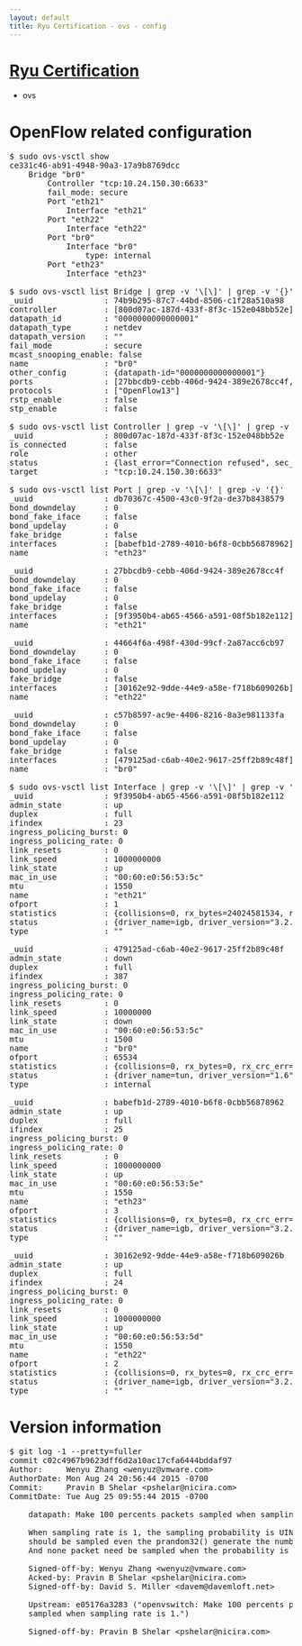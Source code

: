 ```yaml
---
layout: default
title: Ryu Certification - ovs - config
---
```

# [Ryu Certification](http://osrg.github.io/ryu/certification.html)
* ovs 

# OpenFlow related configuration
<pre>
$ sudo ovs-vsctl show
ce331c46-ab91-4948-90a3-17a9b8769dcc
    Bridge "br0"
        Controller "tcp:10.24.150.30:6633"
        fail_mode: secure
        Port "eth21"
            Interface "eth21"
        Port "eth22"
            Interface "eth22"
        Port "br0"
            Interface "br0"
                type: internal
        Port "eth23"
            Interface "eth23"

$ sudo ovs-vsctl list Bridge | grep -v '\[\]' | grep -v '{}'
_uuid               : 74b9b295-87c7-44bd-8506-c1f28a510a98
controller          : [800d07ac-187d-433f-8f3c-152e048bb52e]
datapath_id         : "0000000000000001"
datapath_type       : netdev
datapath_version    : "<built-in>"
fail_mode           : secure
mcast_snooping_enable: false
name                : "br0"
other_config        : {datapath-id="0000000000000001"}
ports               : [27bbcdb9-cebb-406d-9424-389e2678cc4f, 44664f6a-498f-430d-99cf-2a87acc6cb97, c57b8597-ac9e-4406-8216-8a3e981133fa, db70367c-4500-43c0-9f2a-de37b8438579]
protocols           : ["OpenFlow13"]
rstp_enable         : false
stp_enable          : false

$ sudo ovs-vsctl list Controller | grep -v '\[\]' | grep -v '{}'
_uuid               : 800d07ac-187d-433f-8f3c-152e048bb52e
is_connected        : false
role                : other
status              : {last_error="Connection refused", sec_since_disconnect="1", state=BACKOFF}
target              : "tcp:10.24.150.30:6633"

$ sudo ovs-vsctl list Port | grep -v '\[\]' | grep -v '{}'
_uuid               : db70367c-4500-43c0-9f2a-de37b8438579
bond_downdelay      : 0
bond_fake_iface     : false
bond_updelay        : 0
fake_bridge         : false
interfaces          : [babefb1d-2789-4010-b6f8-0cbb56878962]
name                : "eth23"

_uuid               : 27bbcdb9-cebb-406d-9424-389e2678cc4f
bond_downdelay      : 0
bond_fake_iface     : false
bond_updelay        : 0
fake_bridge         : false
interfaces          : [9f3950b4-ab65-4566-a591-08f5b182e112]
name                : "eth21"

_uuid               : 44664f6a-498f-430d-99cf-2a87acc6cb97
bond_downdelay      : 0
bond_fake_iface     : false
bond_updelay        : 0
fake_bridge         : false
interfaces          : [30162e92-9dde-44e9-a58e-f718b609026b]
name                : "eth22"

_uuid               : c57b8597-ac9e-4406-8216-8a3e981133fa
bond_downdelay      : 0
bond_fake_iface     : false
bond_updelay        : 0
fake_bridge         : false
interfaces          : [479125ad-c6ab-40e2-9617-25ff2b89c48f]
name                : "br0"

$ sudo ovs-vsctl list Interface | grep -v '\[\]' | grep -v '{}'
_uuid               : 9f3950b4-ab65-4566-a591-08f5b182e112
admin_state         : up
duplex              : full
ifindex             : 23
ingress_policing_burst: 0
ingress_policing_rate: 0
link_resets         : 0
link_speed          : 1000000000
link_state          : up
mac_in_use          : "00:60:e0:56:53:5c"
mtu                 : 1550
name                : "eth21"
ofport              : 1
statistics          : {collisions=0, rx_bytes=24024581534, rx_crc_err=0, rx_dropped=0, rx_errors=0, rx_frame_err=0, rx_over_err=0, rx_packets=16026376, tx_bytes=0, tx_dropped=0, tx_errors=0, tx_packets=0}
status              : {driver_name=igb, driver_version="3.2.10-k", firmware_version="2.10-9"}
type                : ""

_uuid               : 479125ad-c6ab-40e2-9617-25ff2b89c48f
admin_state         : down
duplex              : full
ifindex             : 387
ingress_policing_burst: 0
ingress_policing_rate: 0
link_resets         : 0
link_speed          : 10000000
link_state          : down
mac_in_use          : "00:60:e0:56:53:5c"
mtu                 : 1500
name                : "br0"
ofport              : 65534
statistics          : {collisions=0, rx_bytes=0, rx_crc_err=0, rx_dropped=0, rx_errors=0, rx_frame_err=0, rx_over_err=0, rx_packets=0, tx_bytes=0, tx_dropped=0, tx_errors=0, tx_packets=0}
status              : {driver_name=tun, driver_version="1.6", firmware_version="N/A"}
type                : internal

_uuid               : babefb1d-2789-4010-b6f8-0cbb56878962
admin_state         : up
duplex              : full
ifindex             : 25
ingress_policing_burst: 0
ingress_policing_rate: 0
link_resets         : 0
link_speed          : 1000000000
link_state          : up
mac_in_use          : "00:60:e0:56:53:5e"
mtu                 : 1550
name                : "eth23"
ofport              : 3
statistics          : {collisions=0, rx_bytes=0, rx_crc_err=0, rx_dropped=0, rx_errors=0, rx_frame_err=0, rx_over_err=0, rx_packets=0, tx_bytes=1176922500, tx_dropped=0, tx_errors=0, tx_packets=784615}
status              : {driver_name=igb, driver_version="3.2.10-k", firmware_version="2.10-9"}
type                : ""

_uuid               : 30162e92-9dde-44e9-a58e-f718b609026b
admin_state         : up
duplex              : full
ifindex             : 24
ingress_policing_burst: 0
ingress_policing_rate: 0
link_resets         : 0
link_speed          : 1000000000
link_state          : up
mac_in_use          : "00:60:e0:56:53:5d"
mtu                 : 1550
name                : "eth22"
ofport              : 2
statistics          : {collisions=0, rx_bytes=0, rx_crc_err=0, rx_dropped=0, rx_errors=0, rx_frame_err=0, rx_over_err=0, rx_packets=0, tx_bytes=18089315792, tx_dropped=0, tx_errors=0, tx_packets=12064077}
status              : {driver_name=igb, driver_version="3.2.10-k", firmware_version="2.10-9"}
type                : ""
</pre>

# Version information
<pre>
$ git log -1 --pretty=fuller
commit c02c4967b9623dff6d2a10ac17cfa6444bddaf97
Author:     Wenyu Zhang &lt;wenyuz@vmware.com&gt;
AuthorDate: Mon Aug 24 20:56:44 2015 -0700
Commit:     Pravin B Shelar &lt;pshelar@nicira.com&gt;
CommitDate: Tue Aug 25 09:55:44 2015 -0700

    datapath: Make 100 percents packets sampled when sampling rate is 1.
    
    When sampling rate is 1, the sampling probability is UINT32_MAX. The packet
    should be sampled even the prandom32&#40;&#41; generate the number of UINT32_MAX.
    And none packet need be sampled when the probability is 0.
    
    Signed-off-by: Wenyu Zhang &lt;wenyuz@vmware.com&gt;
    Acked-by: Pravin B Shelar &lt;pshelar@nicira.com&gt;
    Signed-off-by: David S. Miller &lt;davem@davemloft.net&gt;
    
    Upstream: e05176a3283 &#40;&quot;openvswitch: Make 100 percents packets
    sampled when sampling rate is 1.&quot;&#41;
    
    Signed-off-by: Pravin B Shelar &lt;pshelar@nicira.com&gt;
</pre>

